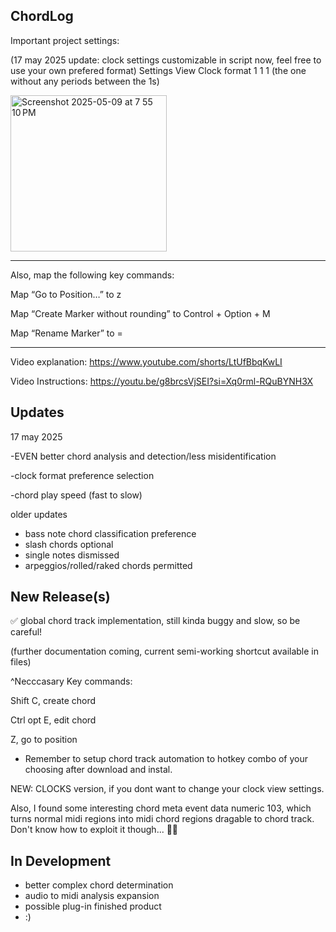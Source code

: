 ChordLog
--------------------------------
Important project settings:

(17 may 2025 update: clock settings customizable in script now, feel free to use your own prefered format)
Settings
View
Clock format 1 1  1 
(the one without any periods between the 1s)

<img width="250" alt="Screenshot 2025-05-09 at 7 55 10 PM" src="https://github.com/user-attachments/assets/c5c7fe5a-ed62-46e2-b01f-64874ca97866" />


---------------------

Also, map the following key commands:

Map “Go to Position…” to z

Map “Create Marker without rounding” to Control + Option + M

Map “Rename Marker” to =

-----------------------------

Video explanation: 
https://www.youtube.com/shorts/LtUfBbqKwLI

Video Instructions:
https://youtu.be/g8brcsVjSEI?si=Xq0rml-RQuBYNH3X


Updates
---------
17 may 2025 

-EVEN better chord analysis and detection/less misidentification

-clock format preference selection

-chord play speed (fast to slow)

  older updates
- bass note chord classification preference
- slash chords optional
- single notes dismissed
- arpeggios/rolled/raked chords permitted


New Release(s)
----------
✅ global chord track implementation, still kinda buggy and slow, so be careful!
  
(further documentation coming, current semi-working shortcut available in files)

^Necccasary Key commands:

Shift C, create chord

Ctrl opt E, edit chord

Z, go to position 

- Remember to setup chord track automation to hotkey combo of your choosing after download and instal.

NEW: CLOCKS version, if you dont want to change your clock view settings. 

Also, I found some interesting chord meta event data numeric 103, which turns normal midi regions into midi chord regions dragable to chord track.
Don't know how to exploit it though... 🤷‍♂️

In Development
--------------
- better complex chord determination
- audio to midi analysis expansion
- possible plug-in finished product
- :)

